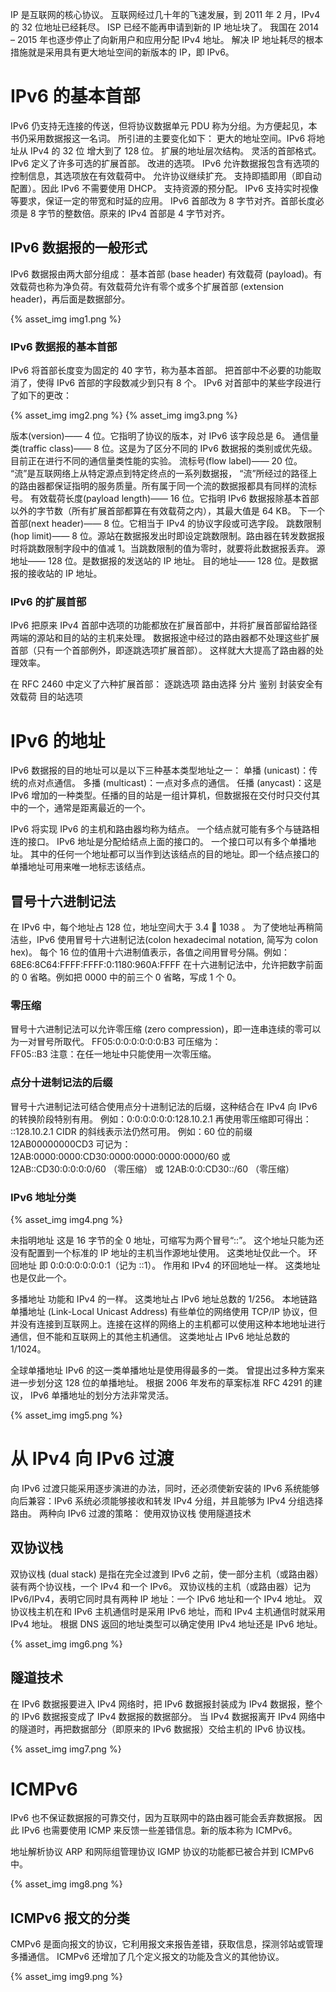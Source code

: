 


IP 是互联网的核心协议。
互联网经过几十年的飞速发展，到 2011 年 2 月，IPv4 的 32 位地址已经耗尽。
ISP 已经不能再申请到新的 IP 地址块了。
我国在 2014 – 2015 年也逐步停止了向新用户和应用分配 IPv4 地址。
解决 IP 地址耗尽的根本措施就是采用具有更大地址空间的新版本的 IP，即 IPv6。
# IPv6 的基本首部
IPv6 仍支持无连接的传送，但将协议数据单元 PDU 称为分组。为方便起见，本书仍采用数据报这一名词。
所引进的主要变化如下：
更大的地址空间。IPv6 将地址从 IPv4 的 32 位 增大到了 128 位。 
扩展的地址层次结构。 
灵活的首部格式。 IPv6 定义了许多可选的扩展首部。
改进的选项。 IPv6 允许数据报包含有选项的控制信息，其选项放在有效载荷中。
允许协议继续扩充。 
支持即插即用（即自动配置）。因此 IPv6 不需要使用 DHCP。
支持资源的预分配。  IPv6 支持实时视像等要求，保证一定的带宽和时延的应用。
IPv6 首部改为 8 字节对齐。首部长度必须是 8 字节的整数倍。原来的 IPv4 首部是 4 字节对齐。
## IPv6 数据报的一般形式
IPv6 数据报由两大部分组成：
基本首部 (base header)
有效载荷 (payload)。有效载荷也称为净负荷。有效载荷允许有零个或多个扩展首部 (extension header)，再后面是数据部分。

{% asset_img img1.png %}

### IPv6 数据报的基本首部
IPv6 将首部长度变为固定的 40 字节，称为基本首部。
把首部中不必要的功能取消了，使得 IPv6 首部的字段数减少到只有 8 个。
IPv6 对首部中的某些字段进行了如下的更改：

{% asset_img img2.png %}
{% asset_img img3.png %}

版本(version)—— 4 位。它指明了协议的版本，对 IPv6 该字段总是 6。
通信量类(traffic class)—— 8 位。这是为了区分不同的 IPv6 数据报的类别或优先级。目前正在进行不同的通信量类性能的实验。 
流标号(flow label)—— 20 位。 “流”是互联网络上从特定源点到特定终点的一系列数据报， “流”所经过的路径上的路由器都保证指明的服务质量。所有属于同一个流的数据报都具有同样的流标号。 
有效载荷长度(payload length)—— 16 位。它指明 IPv6 数据报除基本首部以外的字节数（所有扩展首部都算在有效载荷之内），其最大值是 64 KB。 
下一个首部(next header)—— 8 位。它相当于 IPv4 的协议字段或可选字段。
跳数限制(hop limit)—— 8 位。源站在数据报发出时即设定跳数限制。路由器在转发数据报时将跳数限制字段中的值减 1。当跳数限制的值为零时，就要将此数据报丢弃。
源地址—— 128 位。是数据报的发送站的 IP 地址。
目的地址—— 128 位。是数据报的接收站的 IP 地址。

### IPv6 的扩展首部
IPv6 把原来 IPv4 首部中选项的功能都放在扩展首部中，并将扩展首部留给路径两端的源站和目的站的主机来处理。
数据报途中经过的路由器都不处理这些扩展首部（只有一个首部例外，即逐跳选项扩展首部）。
这样就大大提高了路由器的处理效率。 

在 RFC 2460 中定义了六种扩展首部：
逐跳选项
路由选择
分片
鉴别
封装安全有效载荷
目的站选项 

# IPv6 的地址
IPv6 数据报的目的地址可以是以下三种基本类型地址之一：
单播 (unicast)：传统的点对点通信。
多播 (multicast)：一点对多点的通信。
任播 (anycast)：这是 IPv6 增加的一种类型。任播的目的站是一组计算机，但数据报在交付时只交付其中的一个，通常是距离最近的一个。 

IPv6 将实现 IPv6 的主机和路由器均称为结点。
一个结点就可能有多个与链路相连的接口。
IPv6 地址是分配给结点上面的接口的。
一个接口可以有多个单播地址。
其中的任何一个地址都可以当作到达该结点的目的地址。即一个结点接口的单播地址可用来唯一地标志该结点。

## 冒号十六进制记法
在 IPv6 中，每个地址占 128 位，地址空间大于 3.4  1038 。
为了使地址再稍简洁些，IPv6 使用冒号十六进制记法(colon hexadecimal notation, 简写为 colon hex)。
每个 16 位的值用十六进制值表示，各值之间用冒号分隔。例如：
68E6:8C64:FFFF:FFFF:0:1180:960A:FFFF
在十六进制记法中，允许把数字前面的 0 省略。例如把 0000 中的前三个 0 省略，写成 1 个 0。
### 零压缩
冒号十六进制记法可以允许零压缩 (zero compression)，即一连串连续的零可以为一对冒号所取代。
    FF05:0:0:0:0:0:0:B3    可压缩为：   
    FF05::B3
注意：在任一地址中只能使用一次零压缩。
### 点分十进制记法的后缀
冒号十六进制记法可结合使用点分十进制记法的后缀，这种结合在 IPv4 向 IPv6 的转换阶段特别有用。
例如：0:0:0:0:0:0:128.10.2.1
    再使用零压缩即可得出：  ::128.10.2.1
CIDR 的斜线表示法仍然可用。
例如：60 位的前缀 12AB00000000CD3 可记为：
    12AB:0000:0000:CD30:0000:0000:0000:0000/60
或 12AB::CD30:0:0:0:0/60 （零压缩）
或 12AB:0:0:CD30::/60 （零压缩）
### IPv6 地址分类
{% asset_img img4.png %}

未指明地址 
这是 16 字节的全 0 地址，可缩写为两个冒号“::”。
这个地址只能为还没有配置到一个标准的 IP 地址的主机当作源地址使用。
这类地址仅此一个。
环回地址
即 0:0:0:0:0:0:0:1（记为 ::1）。
作用和 IPv4 的环回地址一样。
这类地址也是仅此一个。

多播地址
功能和 IPv4 的一样。
这类地址占 IPv6 地址总数的 1/256。
本地链路单播地址 (Link-Local Unicast Address) 
有些单位的网络使用 TCP/IP 协议，但并没有连接到互联网上。连接在这样的网络上的主机都可以使用这种本地地址进行通信，但不能和互联网上的其他主机通信。
这类地址占 IPv6 地址总数的 1/1024。

全球单播地址
IPv6 的这一类单播地址是使用得最多的一类。
曾提出过多种方案来进一步划分这 128 位的单播地址。
根据 2006 年发布的草案标准 RFC 4291 的建议，  IPv6 单播地址的划分方法非常灵活。

{% asset_img img5.png %}

# 从 IPv4 向 IPv6 过渡
向 IPv6 过渡只能采用逐步演进的办法，同时，还必须使新安装的 IPv6 系统能够向后兼容：IPv6 系统必须能够接收和转发 IPv4 分组，并且能够为 IPv4 分组选择路由。
两种向 IPv6 过渡的策略：
使用双协议栈
使用隧道技术
## 双协议栈
双协议栈 (dual stack) 是指在完全过渡到 IPv6 之前，使一部分主机（或路由器）装有两个协议栈，一个 IPv4 和一个 IPv6。 
双协议栈的主机（或路由器）记为 IPv6/IPv4，表明它同时具有两种 IP 地址：一个 IPv6 地址和一个 IPv4 地址。
双协议栈主机在和 IPv6 主机通信时是采用 IPv6 地址，而和 IPv4 主机通信时就采用 IPv4 地址。
根据 DNS 返回的地址类型可以确定使用 IPv4 地址还是 IPv6 地址。

{% asset_img img6.png %}

## 隧道技术
在 IPv6 数据报要进入 IPv4 网络时，把 IPv6 数据报封装成为 IPv4 数据报，整个的 IPv6 数据报变成了 IPv4 数据报的数据部分。
当 IPv4 数据报离开 IPv4 网络中的隧道时，再把数据部分（即原来的 IPv6 数据报）交给主机的 IPv6 协议栈。

{% asset_img img7.png %}

# ICMPv6
IPv6 也不保证数据报的可靠交付，因为互联网中的路由器可能会丢弃数据报。
因此 IPv6 也需要使用 ICMP 来反馈一些差错信息。新的版本称为 ICMPv6。

地址解析协议 ARP 和网际组管理协议 IGMP 协议的功能都已被合并到 ICMPv6 中。

{% asset_img img8.png %}

## ICMPv6 报文的分类
CMPv6 是面向报文的协议，它利用报文来报告差错，获取信息，探测邻站或管理多播通信。
ICMPv6 还增加了几个定义报文的功能及含义的其他协议。

{% asset_img img9.png %}
